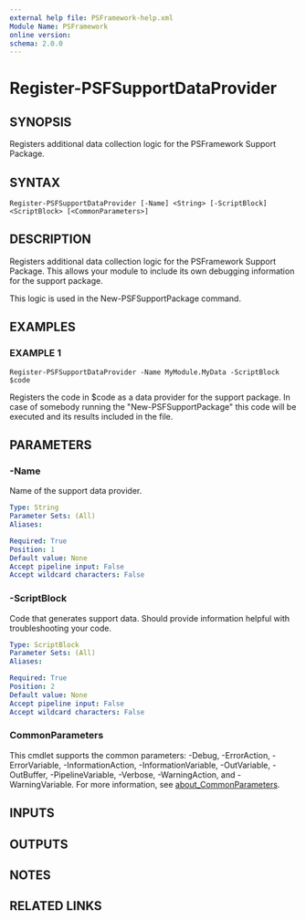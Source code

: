 ```yaml
---
external help file: PSFramework-help.xml
Module Name: PSFramework
online version:
schema: 2.0.0
---
```


# Register-PSFSupportDataProvider

## SYNOPSIS
Registers additional data collection logic for the PSFramework Support Package.

## SYNTAX

```
Register-PSFSupportDataProvider [-Name] <String> [-ScriptBlock] <ScriptBlock> [<CommonParameters>]
```

## DESCRIPTION
Registers additional data collection logic for the PSFramework Support Package.
This allows your module to include its own debugging information for the support package.

This logic is used in the New-PSFSupportPackage command.

## EXAMPLES

### EXAMPLE 1
```
Register-PSFSupportDataProvider -Name MyModule.MyData -ScriptBlock $code
```

Registers the code in $code as a data provider for the support package.
In case of somebody running the "New-PSFSupportPackage" this code will be executed and its results included in the file.

## PARAMETERS

### -Name
Name of the support data provider.

```yaml
Type: String
Parameter Sets: (All)
Aliases:

Required: True
Position: 1
Default value: None
Accept pipeline input: False
Accept wildcard characters: False
```

### -ScriptBlock
Code that generates support data.
Should provide information helpful with troubleshooting your code.

```yaml
Type: ScriptBlock
Parameter Sets: (All)
Aliases:

Required: True
Position: 2
Default value: None
Accept pipeline input: False
Accept wildcard characters: False
```

### CommonParameters
This cmdlet supports the common parameters: -Debug, -ErrorAction, -ErrorVariable, -InformationAction, -InformationVariable, -OutVariable, -OutBuffer, -PipelineVariable, -Verbose, -WarningAction, and -WarningVariable. For more information, see [about_CommonParameters](http://go.microsoft.com/fwlink/?LinkID=113216).

## INPUTS

## OUTPUTS

## NOTES

## RELATED LINKS

